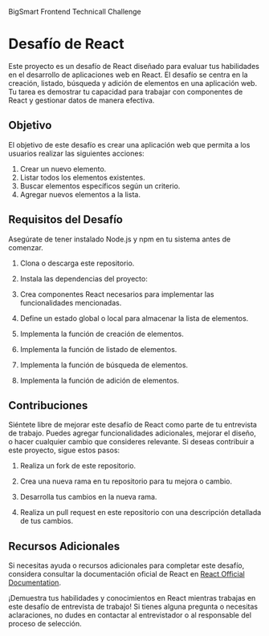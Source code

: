 BigSmart Frontend Technicall Challenge

# Desafío de React 

Este proyecto es un desafío de React diseñado para evaluar tus habilidades en el desarrollo de aplicaciones web en React. El desafío se centra en la creación, listado, búsqueda y adición de elementos en una aplicación web. Tu tarea es demostrar tu capacidad para trabajar con componentes de React y gestionar datos de manera efectiva.

## Objetivo

El objetivo de este desafío es crear una aplicación web que permita a los usuarios realizar las siguientes acciones:

1. Crear un nuevo elemento.
2. Listar todos los elementos existentes.
3. Buscar elementos específicos según un criterio.
4. Agregar nuevos elementos a la lista.

## Requisitos del Desafío

Asegúrate de tener instalado Node.js y npm en tu sistema antes de comenzar.

1. Clona o descarga este repositorio.

2. Instala las dependencias del proyecto:


3. Crea componentes React necesarios para implementar las funcionalidades mencionadas.

4. Define un estado global o local para almacenar la lista de elementos.

5. Implementa la función de creación de elementos.

6. Implementa la función de listado de elementos.

7. Implementa la función de búsqueda de elementos.

8. Implementa la función de adición de elementos.


## Contribuciones

Siéntete libre de mejorar este desafío de React como parte de tu entrevista de trabajo. Puedes agregar funcionalidades adicionales, mejorar el diseño, o hacer cualquier cambio que consideres relevante. Si deseas contribuir a este proyecto, sigue estos pasos:

1. Realiza un fork de este repositorio.

2. Crea una nueva rama en tu repositorio para tu mejora o cambio.

3. Desarrolla tus cambios en la nueva rama.

4. Realiza un pull request en este repositorio con una descripción detallada de tus cambios.

## Recursos Adicionales

Si necesitas ayuda o recursos adicionales para completar este desafío, considera consultar la documentación oficial de React en [React Official Documentation](https://reactjs.org/docs/getting-started.html).

¡Demuestra tus habilidades y conocimientos en React mientras trabajas en este desafío de entrevista de trabajo! Si tienes alguna pregunta o necesitas aclaraciones, no dudes en contactar al entrevistador o al responsable del proceso de selección.
